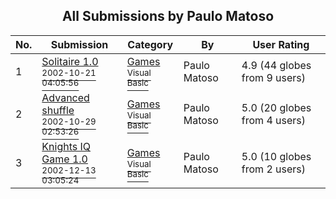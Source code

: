 ﻿<div align="center">

## All Submissions by Paulo Matoso

</div>

No.  | Submission | Category | By   | User Rating
---- | ---------- | -------- | ---- | -----------
1 | [Solitaire 1\.0<br /><sup>2002-10-21 04:05:56</sup>](https://github.com/Planet-Source-Code/paulo-matoso-solitaire-1-0__1-40052) | [Games<br /><sup>Visual Basic</sup>](../ByCategory/games__1-38.md) | Paulo Matoso | 4.9 (44 globes from 9 users)
2 | [Advanced shuffle<br /><sup>2002-10-29 02:53:26</sup>](https://github.com/Planet-Source-Code/paulo-matoso-advanced-shuffle__1-40240) | [Games<br /><sup>Visual Basic</sup>](../ByCategory/games__1-38.md) | Paulo Matoso | 5.0 (20 globes from 4 users)
3 | [Knights IQ Game 1\.0<br /><sup>2002-12-13 03:05:24</sup>](https://github.com/Planet-Source-Code/paulo-matoso-knights-iq-game-1-0__1-41548) | [Games<br /><sup>Visual Basic</sup>](../ByCategory/games__1-38.md) | Paulo Matoso | 5.0 (10 globes from 2 users)
